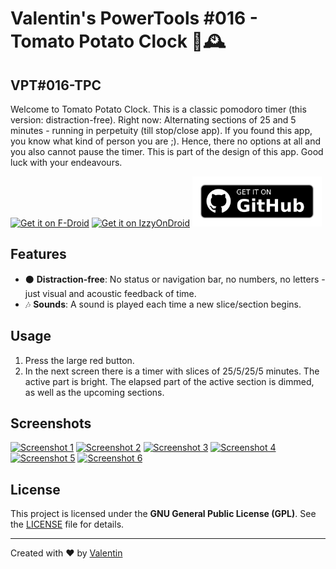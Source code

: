 # Valentin's PowerTools #016 - Tomato Potato Clock 🍅🕰️
## VPT#016-TPC
Welcome to Tomato Potato Clock. This is a classic pomodoro timer (this version: distraction-free). Right now: Alternating sections of 25 and 5 minutes - running in perpetuity (till stop/close app). 
If you found this app, you know what kind of person you are ;). Hence, there no options at all and you also cannot pause the timer. This is part of the design of this app. Good luck with your endeavours.
 
[<img src="https://fdroid.gitlab.io/artwork/badge/get-it-on.png" alt="Get it on F-Droid" height="80">](https://f-droid.org/packages/Pomodoro_Potato.TPC/)
[<img src="https://gitlab.com/IzzyOnDroid/repo/-/raw/master/assets/IzzyOnDroid.png" alt="Get it on IzzyOnDroid" height="80">](https://apt.izzysoft.de/fdroid/index/apk/Pomodoro_Potato.TPC)
[<img src="https://raw.githubusercontent.com/v4lpt/GDP/master/Badge/github.png" alt="Get it on GitHub" height="80">](https://github.com/v4lpt/TPC/releases/latest)

## Features
- ⚫ **Distraction-free**: No status or navigation bar, no numbers, no letters - just visual and acoustic feedback of time. 
- 🎶 **Sounds**: A sound is played each time a new slice/section begins.

## Usage
1. Press the large red button.
2. In the next screen there is a timer with slices of 25/5/25/5 minutes. The active part is bright. The elapsed part of the active section is dimmed, as well as the upcoming sections.

## Screenshots
[<img width=200 alt="Screenshot 1"
src="fastlane/metadata/android/en-US/images/phoneScreenshots/1.png?raw=true">](fastlane/metadata/android/en-US/images/phoneScreenshots/1.png?raw=true)
[<img width=200 alt="Screenshot 2"
src="fastlane/metadata/android/en-US/images/phoneScreenshots/2.png?raw=true">](fastlane/metadata/android/en-US/images/phoneScreenshots/2.png?raw=true)
[<img width=200 alt="Screenshot 3"
src="fastlane/metadata/android/en-US/images/phoneScreenshots/3.png?raw=true">](fastlane/metadata/android/en-US/images/phoneScreenshots/3.png?raw=true)
[<img width=200 alt="Screenshot 4"
src="fastlane/metadata/android/en-US/images/phoneScreenshots/4.png?raw=true">](fastlane/metadata/android/en-US/images/phoneScreenshots/4.png?raw=true)
[<img width=200 alt="Screenshot 5"
src="fastlane/metadata/android/en-US/images/phoneScreenshots/5.png?raw=true">](fastlane/metadata/android/en-US/images/phoneScreenshots/5.png?raw=true)
[<img width=200 alt="Screenshot 6"
src="fastlane/metadata/android/en-US/images/phoneScreenshots/6.png?raw=true">](fastlane/metadata/android/en-US/images/phoneScreenshots/6.png?raw=true)

## License

This project is licensed under the **GNU General Public License (GPL)**. See the [LICENSE](LICENSE) file for details.

---

Created with :heart: by [Valentin](https://github.com/v4lpt)

